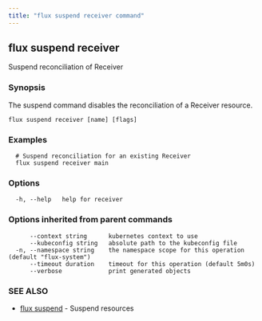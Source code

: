 ```yaml
---
title: "flux suspend receiver command"
---
```

## flux suspend receiver

Suspend reconciliation of Receiver

### Synopsis

The suspend command disables the reconciliation of a Receiver resource.

```
flux suspend receiver [name] [flags]
```

### Examples

```
  # Suspend reconciliation for an existing Receiver
  flux suspend receiver main
```

### Options

```
  -h, --help   help for receiver
```

### Options inherited from parent commands

```
      --context string      kubernetes context to use
      --kubeconfig string   absolute path to the kubeconfig file
  -n, --namespace string    the namespace scope for this operation (default "flux-system")
      --timeout duration    timeout for this operation (default 5m0s)
      --verbose             print generated objects
```

### SEE ALSO

* [flux suspend](/cmd/flux_suspend/)	 - Suspend resources

